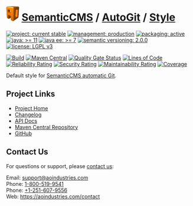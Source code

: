# [<img src="ao-logo.png" alt="AO Logo" width="35" height="40">](https://github.com/ao-apps) [SemanticCMS](https://github.com/ao-apps/semanticcms) / [AutoGit](https://github.com/ao-apps/semanticcms-autogit) / [Style](https://github.com/ao-apps/semanticcms-autogit-style)

[![project: current stable](https://semanticcms.com/ao-badges/project-current-stable.svg)](https://aoindustries.com/life-cycle#project-current-stable)
[![management: production](https://semanticcms.com/ao-badges/management-production.svg)](https://aoindustries.com/life-cycle#management-production)
[![packaging: active](https://semanticcms.com/ao-badges/packaging-active.svg)](https://aoindustries.com/life-cycle#packaging-active)  
[![java: &gt;= 11](https://semanticcms.com/ao-badges/java-11.svg)](https://docs.oracle.com/en/java/javase/11/)
[![java ee: &gt;= 7](https://semanticcms.com/ao-badges/javaee-7.svg)](https://docs.oracle.com/javaee/7/)
[![semantic versioning: 2.0.0](https://semanticcms.com/ao-badges/semver-2.0.0.svg)](http://semver.org/spec/v2.0.0.html)
[![license: LGPL v3](https://semanticcms.com/ao-badges/license-lgpl-3.0.svg)](https://www.gnu.org/licenses/lgpl-3.0)

[![Build](https://github.com/ao-apps/semanticcms-autogit-style/workflows/Build/badge.svg?branch=1.x)](https://github.com/ao-apps/semanticcms-autogit-style/actions?query=workflow%3ABuild)
[![Maven Central](https://maven-badges.herokuapp.com/maven-central/com.semanticcms/semanticcms-autogit-style/badge.svg)](https://maven-badges.herokuapp.com/maven-central/com.semanticcms/semanticcms-autogit-style)
[![Quality Gate Status](https://sonarcloud.io/api/project_badges/measure?branch=1.x&project=com.semanticcms%3Asemanticcms-autogit-style&metric=alert_status)](https://sonarcloud.io/dashboard?branch=1.x&id=com.semanticcms%3Asemanticcms-autogit-style)
[![Lines of Code](https://sonarcloud.io/api/project_badges/measure?branch=1.x&project=com.semanticcms%3Asemanticcms-autogit-style&metric=ncloc)](https://sonarcloud.io/component_measures?branch=1.x&id=com.semanticcms%3Asemanticcms-autogit-style&metric=ncloc)  
[![Reliability Rating](https://sonarcloud.io/api/project_badges/measure?branch=1.x&project=com.semanticcms%3Asemanticcms-autogit-style&metric=reliability_rating)](https://sonarcloud.io/component_measures?branch=1.x&id=com.semanticcms%3Asemanticcms-autogit-style&metric=Reliability)
[![Security Rating](https://sonarcloud.io/api/project_badges/measure?branch=1.x&project=com.semanticcms%3Asemanticcms-autogit-style&metric=security_rating)](https://sonarcloud.io/component_measures?branch=1.x&id=com.semanticcms%3Asemanticcms-autogit-style&metric=Security)
[![Maintainability Rating](https://sonarcloud.io/api/project_badges/measure?branch=1.x&project=com.semanticcms%3Asemanticcms-autogit-style&metric=sqale_rating)](https://sonarcloud.io/component_measures?branch=1.x&id=com.semanticcms%3Asemanticcms-autogit-style&metric=Maintainability)
[![Coverage](https://sonarcloud.io/api/project_badges/measure?branch=1.x&project=com.semanticcms%3Asemanticcms-autogit-style&metric=coverage)](https://sonarcloud.io/component_measures?branch=1.x&id=com.semanticcms%3Asemanticcms-autogit-style&metric=Coverage)

Default style for [SemanticCMS automatic Git](https://github.com/ao-apps/semanticcms-autogit).

## Project Links
* [Project Home](https://semanticcms.com/autogit/style/)
* [Changelog](https://semanticcms.com/autogit/style/changelog)
* [API Docs](https://semanticcms.com/autogit/style/apidocs/)
* [Maven Central Repository](https://central.sonatype.com/search?namespace=com.semanticcms&q=a%3Asemanticcms-autogit-style)
* [GitHub](https://github.com/ao-apps/semanticcms-autogit-style)

## Contact Us
For questions or support, please [contact us](https://aoindustries.com/contact):

Email: [support@aoindustries.com](mailto:support@aoindustries.com)  
Phone: [1-800-519-9541](tel:1-800-519-9541)  
Phone: [+1-251-607-9556](tel:+1-251-607-9556)  
Web: https://aoindustries.com/contact
